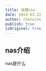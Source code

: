 ```yaml
---
title: 自建nas
date: 2024-03-22
author: chensino
publish: true
isOriginal: true
---
```


## nas介绍

nas是什么
